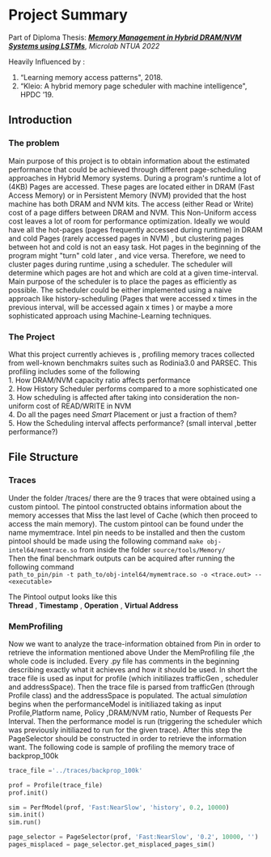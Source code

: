 # Project Summary
Part of Diploma Thesis: *[**Memory Management in Hybrid DRAM/NVM Systems using LSTMs**](https://drive.google.com/file/d/1Evxp9ywpH_QkVCbb-k2vRICJoBF6FoYX/view?usp=sharing)*, *Microlab NTUA 2022*

Heavily Influenced by :
1. “Learning memory access patterns", 2018.
2. “Kleio: A hybrid memory page scheduler with machine intelligence", HPDC ’19.
## Introduction
### The problem
Main purpose of this project is to obtain information about the estimated performance that could be achieved
through different page-scheduling approaches in Hybrid Memory systems. During a program's runtime a lot of (4KB) Pages are accessed. These pages are located either in DRAM (Fast Access Memory) or in Persistent Memory (NVM) provided that the host machine has both DRAM and NVM kits. The access (either Read or Write) cost of a page differs between DRAM and NVM. This Non-Uniform access cost leaves a lot of room for performance optimization. Ideally we would have all the hot-pages (pages frequently accessed during runtime) in DRAM and cold Pages (rarely accessed pages in NVM) , but clustering pages between hot and cold is not an easy task. Hot pages in the beginning of the program might "turn" cold later , and vice versa. Therefore, we need to cluster pages during runtime ,using a scheduler. The scheduler will determine which pages are hot and which are cold at a given time-interval. Main purpose of the scheduler is to place the pages as efficiently as possible. The scheduler could be either implemented using a naive approach like history-scheduling (Pages that were accessed x times in the previous interval, will be accessed again x times ) or maybe a more sophisticated approach using Machine-Learning techniques.
### The Project
What this project currently achieves is , profiling memory traces collected from well-known benchmakrs suites such as Rodinia3.0 and PARSEC. This profiling includes some of the following   
    1. How DRAM/NVM capacity ratio affects performance  
    2. How History Scheduler performs compared to a more sophisticated one  
    3. How scheduling is affected after taking into consideration the non-uniform cost of READ/WRITE in NVM  
    4. Do all the pages need *Smart* Placement or just a fraction of them?  
    5. How the Scheduling interval affects performance? (small interval ,better performance?)  

## File Structure
### Traces
Under the folder /traces/ there are the 9 traces that were obtained using a custom pintool. 
The pintool constructed obtains information about the memory accesses that Miss the last level of Cache (which then proceed to access the main memory). The custom pintool can be found under the name mymemtrace. Intel pin needs to be installed and then the custom pintool should be made using the following command `make obj-intel64/memtrace.so` from inside the folder `source/tools/Memory/`     
Then the final benchmark outputs can be acquired after running the following command   
`path_to_pin/pin -t path_to/obj-intel64/mymemtrace.so -o <trace.out> -- <executable>`  

The Pintool output looks like this   
**Thread** , **Timestamp** , **Operation** , **Virtual Address**  

### MemProfiling
Now we want to analyze the trace-information obtained from Pin in order to retrieve the information mentioned above
Under the MemProfiling file ,the whole code is included. Every .py file has comments in the beginning describing exactly what it achieves and how it should be used.
In short the trace file is used as input for profile (which initiliazes trafficGen , scheduler and addressSpace). Then the trace file is parsed from trafficGen (through Profile class) and the addressSpace is populated. The actual *simulation* begins when the performanceModel is initiliazed taking as input Profile,Platform name, Policy ,DRAM/NVM ratio, Number of Requests Per Interval. Then the performance model is run (triggering the scheduler which was previously initiliazed to run for the given trace). After this step the PageSelector should be constructed in order to retrieve the information want.
The following code is sample of profiling the memory trace of backprop_100k
```python
trace_file ='../traces/backprop_100k'

prof = Profile(trace_file)
prof.init()

sim = PerfModel(prof, 'Fast:NearSlow', 'history', 0.2, 10000)
sim.init()
sim.run()

page_selector = PageSelector(prof, 'Fast:NearSlow', '0.2', 10000, '')
pages_misplaced = page_selector.get_misplaced_pages_sim()
```


